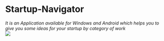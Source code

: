 # Startup-Navigator
<i>It is an Application available for Windows and Android which helps you to give you some ideas for your startup by category of work</i>
<br>
<img src="https://d112y698adiu2z.cloudfront.net/photos/production/software_thumbnail_photos/002/507/413/datas/medium.png">
</br>
